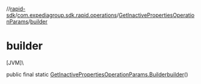 //[rapid-sdk](../../../index.md)/[com.expediagroup.sdk.rapid.operations](../index.md)/[GetInactivePropertiesOperationParams](index.md)/[builder](builder.md)

# builder

[JVM]\

public final static [GetInactivePropertiesOperationParams.Builder](-builder/index.md)[builder](builder.md)()
